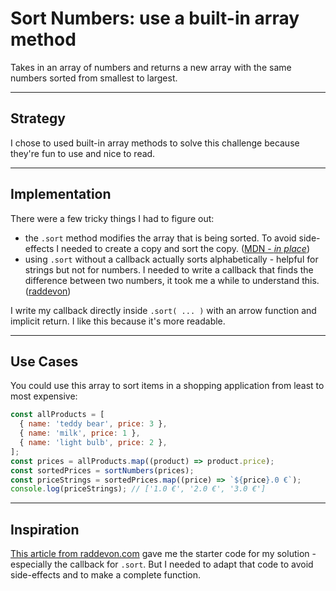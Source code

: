 # Sort Numbers: use a built-in array method

Takes in an array of numbers and returns a new array with the same numbers
sorted from smallest to largest.

---

## Strategy

I chose to used built-in array methods to solve this challenge because they're
fun to use and nice to read.

---

## Implementation

There were a few tricky things I had to figure out:

- the `.sort` method modifies the array that is being sorted. To avoid
  side-effects I needed to create a copy and sort the copy.
  ([MDN - _in place_](https://developer.mozilla.org/en-US/docs/Web/JavaScript/Reference/Global_Objects/Array/sort))
- using `.sort` without a callback actually sorts alphabetically - helpful for
  strings but not for numbers. I needed to write a callback that finds the
  difference between two numbers, it took me a while to understand this.
  ([raddevon](https://raddevon.com/articles/sort-array-numbers-javascript/))

I write my callback directly inside `.sort( ... )` with an arrow function and
implicit return. I like this because it's more readable.

---

## Use Cases

You could use this array to sort items in a shopping application from least to
most expensive:

```js
const allProducts = [
  { name: 'teddy bear', price: 3 },
  { name: 'milk', price: 1 },
  { name: 'light bulb', price: 2 },
];
const prices = allProducts.map((product) => product.price);
const sortedPrices = sortNumbers(prices);
const priceStrings = sortedPrices.map((price) => `${price}.0 €`);
console.log(priceStrings); // ['1.0 €', '2.0 €', '3.0 €']
```

---

## Inspiration

[This article from raddevon.com](https://raddevon.com/articles/sort-array-numbers-javascript/)
gave me the starter code for my solution - especially the callback for `.sort`.
But I needed to adapt that code to avoid side-effects and to make a complete
function.
